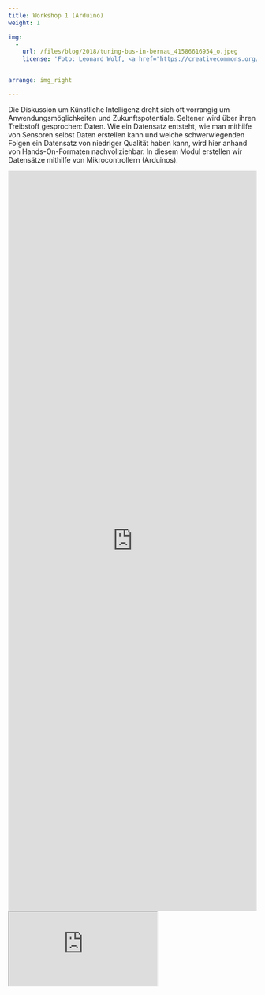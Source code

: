 ```yaml
---
title: Workshop 1 (Arduino)
weight: 1

img:
  -
    url: /files/blog/2018/turing-bus-in-bernau_41586616954_o.jpeg
    license: 'Foto: Leonard Wolf, <a href="https://creativecommons.org/licenses/by/4.0/">CC BY 4.0</a> Turing-Bus'


arrange: img_right

---
```


Die Diskussion um Künstliche Intelligenz dreht sich oft vorrangig um Anwendungsmöglichkeiten und Zukunftspotentiale. Seltener wird über ihren Treibstoff gesprochen: Daten. Wie ein Datensatz entsteht, wie man mithilfe von Sensoren selbst Daten erstellen kann und welche schwerwiegenden Folgen ein Datensatz von niedriger Qualität haben kann, wird hier anhand von Hands-On-Formaten nachvollziehbar. In diesem Modul erstellen wir Datensätze mithilfe von Mikrocontrollern (Arduinos).

<iframe width="100%" height="1500" src="https://hackmd.io/1oeg-IX6Ts-KWZz8M891QQ" frameborder="0"></iframe>

<iframe src="https://hackmd.okfn.de/s/SkWBMrcPB"></iframe>
